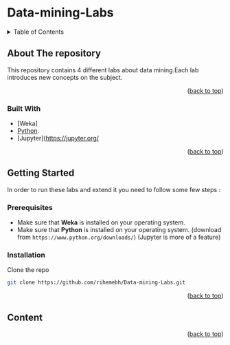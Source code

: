 # Data-mining-Labs
<div id="top"></div>

<!-- TABLE OF CONTENTS -->
<details>
  <summary>Table of Contents</summary>
  <ol>
    <li>
      <a href="#about-the-project">About The Labs</a>
      <ul>
        <li><a href="#built-with">Built With</a></li>
      </ul>
    </li>
    <li>
      <a href="#getting-started">Getting Started</a>
      <ul>
        <li><a href="#prerequisites">Prerequisites</a></li>
        <li><a href="#installation">Installation</a></li>
      </ul>
    </li>
    <li><a href="#usage">Content</a></li>
  </ol>
</details>

## About The repository

This repository contains 4 different labs about data mining.Each lab introduces new concepts on the subject.
<p align="right">(<a href="#top">back to top</a>)</p>

### Built With

* [Weka]
* [Python](https://www.python.org/).
* [Jupyter](https://jupyter.org/

<p align="right">(<a href="#top">back to top</a>)</p>

## Getting Started

In order to run these labs and extend it you need to follow some few steps : 

### Prerequisites

* Make sure that **Weka** is installed on your operating system.
* Make sure that **Python** is installed on your operating system. (download from ```https://www.python.org/downloads/```)
(Jupyter is more of a feature)

### Installation

Clone the repo
   ```sh
   git clone https://github.com/rihemebh/Data-mining-Labs.git
   ```

<p align="right">(<a href="#top">back to top</a>)</p>

## Content


<p align="right">(<a href="#top">back to top</a>)</p>


